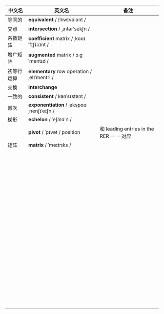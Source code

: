 | 中文名     | 英文名                                       | 备注                                    |
| ---------- | -------------------------------------------- | --------------------------------------- |
| 等同的     | **equivalent**  / ɪˈkwɪvələnt /              |                                         |
| 交点       | **intersection** / ˌɪntərˈsekʃn /            |                                         |
| 系数矩阵   | **coefficient** matrix / ˌkoʊɪˈfɪʃ(ə)nt /    |                                         |
| 增广矩阵   | **augmented** matrix / ɔːɡˈmentɪd /          |                                         |
| 初等行运算 | **elementary** row operation / ˌelɪˈmentri / |                                         |
| 交换       | **interchange**                              |                                         |
| 一致的     | **consistent** / kənˈsɪstənt /               |                                         |
| 幂次       | **exponentiation** / ˌekspoʊˌnenʃɪˈeɪʃn /    |                                         |
| 梯形       | **echelon** / ˈeʃəlɑːn /                     |                                         |
|            | **pivot** / ˈpɪvət / position                | 和 leading entries in the RER 一 一对应 |
| 矩阵       | **matrix** / ˈmeɪtrɪks /                     |                                         |
|            |                                              |                                         |
|            |                                              |                                         |
|            |                                              |                                         |
|            |                                              |                                         |
|            |                                              |                                         |
|            |                                              |                                         |
|            |                                              |                                         |
|            |                                              |                                         |
|            |                                              |                                         |
|            |                                              |                                         |
|            |                                              |                                         |
|            |                                              |                                         |
|            |                                              |                                         |
|            |                                              |                                         |
|            |                                              |                                         |
|            |                                              |                                         |
|            |                                              |                                         |
|            |                                              |                                         |
|            |                                              |                                         |
|            |                                              |                                         |
|            |                                              |                                         |
|            |                                              |                                         |
|            |                                              |                                         |
|            |                                              |                                         |
|            |                                              |                                         |
|            |                                              |                                         |
|            |                                              |                                         |
|            |                                              |                                         |
|            |                                              |                                         |
|            |                                              |                                         |
|            |                                              |                                         |
|            |                                              |                                         |
|            |                                              |                                         |
|            |                                              |                                         |
|            |                                              |                                         |
|            |                                              |                                         |
|            |                                              |                                         |
|            |                                              |                                         |
|            |                                              |                                         |
|            |                                              |                                         |
|            |                                              |                                         |
|            |                                              |                                         |
|            |                                              |                                         |
|            |                                              |                                         |
|            |                                              |                                         |
|            |                                              |                                         |
|            |                                              |                                         |
|            |                                              |                                         |
|            |                                              |                                         |
|            |                                              |                                         |
|            |                                              |                                         |
|            |                                              |                                         |
|            |                                              |                                         |
|            |                                              |                                         |
|            |                                              |                                         |
|            |                                              |                                         |
|            |                                              |                                         |
|            |                                              |                                         |
|            |                                              |                                         |
|            |                                              |                                         |
|            |                                              |                                         |
|            |                                              |                                         |
|            |                                              |                                         |
|            |                                              |                                         |
|            |                                              |                                         |
|            |                                              |                                         |
|            |                                              |                                         |
|            |                                              |                                         |
|            |                                              |                                         |
|            |                                              |                                         |
|            |                                              |                                         |
|            |                                              |                                         |
|            |                                              |                                         |
|            |                                              |                                         |
|            |                                              |                                         |
|            |                                              |                                         |
|            |                                              |                                         |
|            |                                              |                                         |
|            |                                              |                                         |
|            |                                              |                                         |
|            |                                              |                                         |
|            |                                              |                                         |
|            |                                              |                                         |
|            |                                              |                                         |
|            |                                              |                                         |
|            |                                              |                                         |
|            |                                              |                                         |

